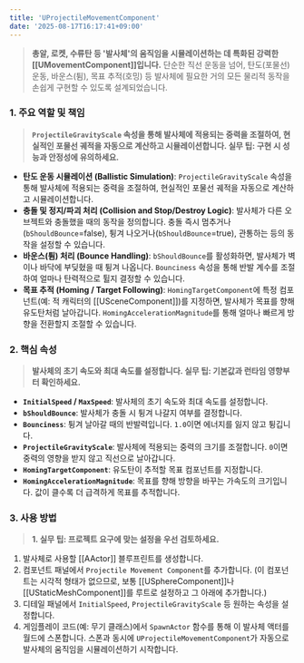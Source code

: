```yaml
---
title: 'UProjectileMovementComponent'
date: '2025-08-17T16:17:41+09:00'
---
```

> **총알, 로켓, 수류탄 등 '발사체'의 움직임을 시뮬레이션하는 데 특화된 강력한 [[UMovementComponent]]입니다.** 단순한 직선 운동을 넘어, 탄도(포물선) 운동, 바운스(튐), 목표 추적(호밍) 등 발사체에 필요한 거의 모든 물리적 동작을 손쉽게 구현할 수 있도록 설계되었습니다.

### **1. 주요 역할 및 책임**
> **`ProjectileGravityScale` 속성을 통해 발사체에 적용되는 중력을 조절하여, 현실적인 포물선 궤적을 자동으로 계산하고 시뮬레이션합니다. 실무 팁: 구현 시 성능과 안정성에 유의하세요.**
* **탄도 운동 시뮬레이션 (Ballistic Simulation)**:
	`ProjectileGravityScale` 속성을 통해 발사체에 적용되는 중력을 조절하여, 현실적인 포물선 궤적을 자동으로 계산하고 시뮬레이션합니다.
* **충돌 및 정지/파괴 처리 (Collision and Stop/Destroy Logic)**:
	발사체가 다른 오브젝트와 충돌했을 때의 동작을 정의합니다. 충돌 즉시 멈추거나(`bShouldBounce`=false), 튕겨 나오거나(`bShouldBounce`=true), 관통하는 등의 동작을 설정할 수 있습니다.
* **바운스(튐) 처리 (Bounce Handling)**:
	`bShouldBounce`를 활성화하면, 발사체가 벽이나 바닥에 부딪혔을 때 튕겨 나옵니다. `Bounciness` 속성을 통해 반발 계수를 조절하여 얼마나 탄력적으로 튈지 결정할 수 있습니다.
* **목표 추적 (Homing / Target Following)**:
	`HomingTargetComponent`에 특정 컴포넌트(예: 적 캐릭터의 [[USceneComponent]])를 지정하면, 발사체가 목표를 향해 유도탄처럼 날아갑니다. `HomingAccelerationMagnitude`를 통해 얼마나 빠르게 방향을 전환할지 조절할 수 있습니다.

### **2. 핵심 속성**
> **발사체의 초기 속도와 최대 속도를 설정합니다. 실무 팁: 기본값과 런타임 영향부터 확인하세요.**
* **`InitialSpeed` / `MaxSpeed`**:
	발사체의 초기 속도와 최대 속도를 설정합니다.
* **`bShouldBounce`**:
	발사체가 충돌 시 튕겨 나갈지 여부를 결정합니다.
* **`Bounciness`**:
	튕겨 날아갈 때의 반발력입니다. `1.0`이면 에너지를 잃지 않고 튕깁니다.
* **`ProjectileGravityScale`**:
	발사체에 적용되는 중력의 크기를 조절합니다. `0`이면 중력의 영향을 받지 않고 직선으로 날아갑니다.
* **`HomingTargetComponent`**:
	유도탄이 추적할 목표 컴포넌트를 지정합니다.
* **`HomingAccelerationMagnitude`**:
	목표를 향해 방향을 바꾸는 가속도의 크기입니다. 값이 클수록 더 급격하게 목표를 추적합니다.

### **3. 사용 방법**
> **1. 실무 팁: 프로젝트 요구에 맞는 설정을 우선 검토하세요.**
1.  발사체로 사용할 [[AActor]] 블루프린트를 생성합니다.
2.  컴포넌트 패널에서 `Projectile Movement Component`를 추가합니다. (이 컴포넌트는 시각적 형태가 없으므로, 보통 [[USphereComponent]]나 [[UStaticMeshComponent]]를 루트로 설정하고 그 아래에 추가합니다.)
3.  디테일 패널에서 `InitialSpeed`, `ProjectileGravityScale` 등 원하는 속성을 설정합니다.
4.  게임플레이 코드(예:
	무기 클래스)에서 `SpawnActor` 함수를 통해 이 발사체 액터를 월드에 스폰합니다. 스폰과 동시에 `UProjectileMovementComponent`가 자동으로 발사체의 움직임을 시뮬레이션하기 시작합니다.